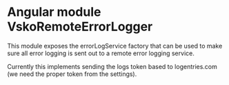 # Angular module VskoRemoteErrorLogger

This module exposes the errorLogService factory that can be used to make sure all error logging is sent out to a
remote error logging service.

Currently this implements sending the logs token based to logentries.com (we need the proper token from the settings).

